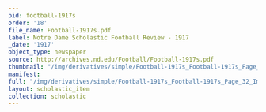 ```yaml
---
pid: football-1917s
order: '18'
file_name: Football-1917s.pdf
label: Notre Dame Scholastic Football Review - 1917
_date: '1917'
object_type: newspaper
source: http://archives.nd.edu/Football/Football-1917s.pdf
thumbnail: "/img/derivatives/simple/Football-1917s_Football-1917s_Page_32_Image_0001/thumbnail.jpg"
manifest:
full: "/img/derivatives/simple/Football-1917s_Football-1917s_Page_32_Image_0001/fullwidth.jpg"
layout: scholastic_item
collection: scholastic
---
```

